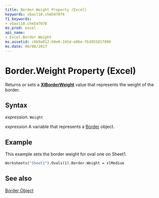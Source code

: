 ```yaml
---
title: Border.Weight Property (Excel)
keywords: vbaxl10.chm547076
f1_keywords:
- vbaxl10.chm547076
ms.prod: excel
api_name:
- Excel.Border.Weight
ms.assetid: c6b9a812-60e6-245d-e86e-fb385581f890
ms.date: 06/08/2017
---
```



# Border.Weight Property (Excel)

Returns or sets a  **[XlBorderWeight](Excel.XlBorderWeight.md)** value that represents the weight of the border.


## Syntax

 _expression_. `Weight`

 _expression_ A variable that represents a [Border](Excel.Border-graph-property.md) object.


## Example

This example sets the border weight for oval one on Sheet1.


```vb
Worksheets("Sheet1").Ovals(1).Border.Weight = xlMedium
```


## See also


[Border Object](Excel.Border(object).md)

